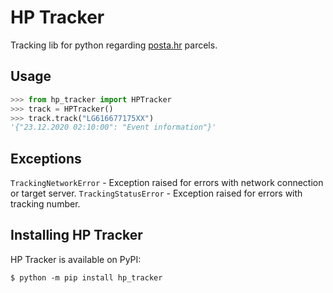 # HP Tracker

Tracking lib for python regarding [posta.hr](https://posta.hr) parcels.

## Usage

```python
>>> from hp_tracker import HPTracker
>>> track = HPTracker()
>>> track.track("LG616677175XX")
'{"23.12.2020 02:10:00": "Event information"}'
```

## Exceptions

`TrackingNetworkError` - Exception raised for errors with network connection or target server.
`TrackingStatusError` - Exception raised for errors with tracking number.


## Installing HP Tracker

HP Tracker is available on PyPI:

```console
$ python -m pip install hp_tracker
```